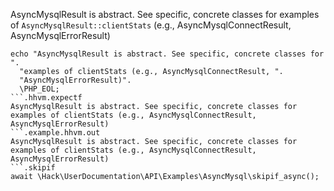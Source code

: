 AsyncMysqlResult is abstract. See specific, concrete classes for examples of `AsyncMysqlResult::clientStats` (e.g., AsyncMysqlConnectResult, AsyncMysqlErrorResult)

```basic-usage.hack
echo "AsyncMysqlResult is abstract. See specific, concrete classes for ".
  "examples of clientStats (e.g., AsyncMysqlConnectResult, ".
  "AsyncMysqlErrorResult)".
  \PHP_EOL;
```.hhvm.expectf
AsyncMysqlResult is abstract. See specific, concrete classes for examples of clientStats (e.g., AsyncMysqlConnectResult, AsyncMysqlErrorResult)
```.example.hhvm.out
AsyncMysqlResult is abstract. See specific, concrete classes for examples of clientStats (e.g., AsyncMysqlConnectResult, AsyncMysqlErrorResult)
```.skipif
await \Hack\UserDocumentation\API\Examples\AsyncMysql\skipif_async();
```
